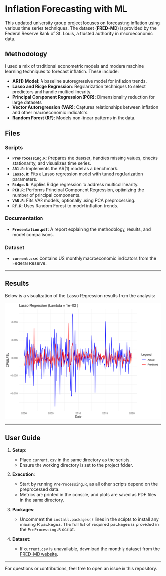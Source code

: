# Inflation Forecasting with ML

This updated university group project focuses on forecasting inflation using various time series techniques. The dataset (**FRED-MD**) is provided by the Federal Reserve Bank of St. Louis, a trusted authority in macroeconomic data.

## Methodology

I used a mix of traditional econometric models and modern machine learning techniques to forecast inflation. These include:

- **AR(1) Model**: A baseline autoregressive model for inflation trends.
- **Lasso and Ridge Regression**: Regularization techniques to select predictors and handle multicollinearity.
- **Principal Component Regression (PCR)**: Dimensionality reduction for large datasets.
- **Vector Autoregression (VAR)**: Captures relationships between inflation and other macroeconomic indicators.
- **Random Forest (RF)**: Models non-linear patterns in the data.

## Files

### **Scripts**
- **`PreProcessing.R`**: Prepares the dataset, handles missing values, checks stationarity, and visualizes time series.
- **`AR1.R`**: Implements the AR(1) model as a benchmark.
- **`Lasso.R`**: Fits a Lasso regression model with tuned regularization parameters.
- **`Ridge.R`**: Applies Ridge regression to address multicollinearity.
- **`PCR.R`**: Performs Principal Component Regression, optimizing the number of principal components.
- **`VAR.R`**: Fits VAR models, optionally using PCA preprocessing.
- **`RF.R`**: Uses Random Forest to model inflation trends.

### **Documentation**
- **`Presentation.pdf`**: A report explaining the methodology, results, and model comparisons.

### **Dataset**
- **`current.csv`**: Contains US monthly macroeconomic indicators from the Federal Reserve.

---

## Results

Below is a visualization of the Lasso Regression results from the analysis:

![Lasso Results](LassoResults.png)

---

## User Guide

1. **Setup**:
   - Place `current.csv` in the same directory as the scripts.
   - Ensure the working directory is set to the project folder.

2. **Execution**:
   - Start by running `PreProcessing.R`, as all other scripts depend on the preprocessed data.
   - Metrics are printed in the console, and plots are saved as PDF files in the same directory.

3. **Packages**:
   - Uncomment the `install.packages()` lines in the scripts to install any missing R packages. The full list of required packages is provided in the `PreProcessing.R` script.

4. **Dataset**:
   - If `current.csv` is unavailable, download the monthly dataset from the [FRED-MD website](https://www.stlouisfed.org/research/economists/mccracken/fred-databases).

---

For questions or contributions, feel free to open an issue in this repository.
